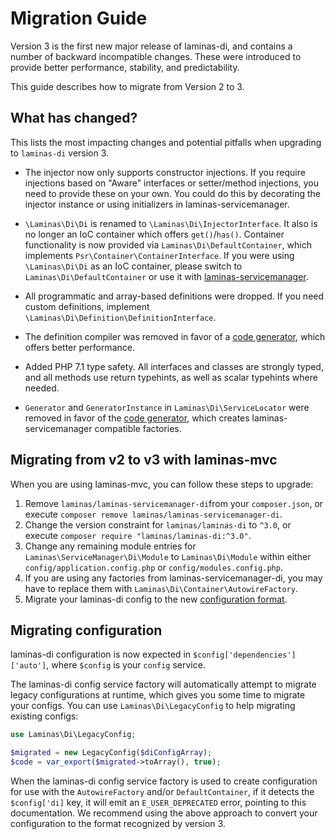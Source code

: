 # Migration Guide

Version 3 is the first new major release of laminas-di, and contains a number of
backward incompatible changes. These were introduced to provide better
performance, stability, and predictability.

This guide describes how to migrate from Version 2 to 3.

## What has changed?

This lists the most impacting changes and potential pitfalls when
upgrading to `laminas-di` version 3.

- The injector now only supports constructor injections. If you require
  injections based on "Aware" interfaces or setter/method injections, you need
  to provide these on your own. You could do this by decorating the injector
  instance or using initializers in laminas-servicemanager.

- `\Laminas\Di\Di` is renamed to `\Laminas\Di\InjectorInterface`. It also is no longer
  an IoC container which offers `get()`/`has()`. Container functionality is now
  provided via `Laminas\Di\DefaultContainer`, which implements
  `Psr\Container\ContainerInterface`.  If you were using `\Laminas\Di\Di` as an IoC
  container, please switch to `Laminas\Di\DefaultContainer` or use it with
  [laminas-servicemanager](cookbook/use-with-servicemanager.md).

- All programmatic and array-based definitions were dropped. If you need custom
  definitions, implement `\Laminas\Di\Definition\DefinitionInterface`.

- The definition compiler was removed in favor of a [code generator](codegen.md),
  which offers better performance.

- Added PHP 7.1 type safety. All interfaces and classes are strongly typed, and
  all methods use return typehints, as well as scalar typehints where needed.

- `Generator` and `GeneratorInstance` in `Laminas\Di\ServiceLocator` were removed
  in favor of the [code generator](codegen.md), which creates laminas-servicemanager
  compatible factories.

## Migrating from v2 to v3 with laminas-mvc

When you are using laminas-mvc, you can follow these steps to upgrade:

1. Remove `laminas/laminas-servicemanager-di`from your `composer.json`, or
   execute `composer remove laminas/laminas-servicemanager-di`.
2. Change the version constraint for `laminas/laminas-di` to `^3.0`, or
   execute `composer require "laminas/laminas-di:^3.0"`.
3. Change any remaining module entries for `Laminas\ServiceManager\Di\Module` to
   `Laminas\Di\Module` within either `config/application.config.php` or
   `config/modules.config.php`.
4. If you are using any factories from laminas-servicemanager-di, you may have to
   replace them with `Laminas\Di\Container\AutowireFactory`.
5. Migrate your laminas-di config to the new [configuration format](config.md).

## Migrating configuration

laminas-di configuration is now expected in `$config['dependencies']['auto']`,
where `$config` is your `config` service.

The laminas-di config service factory will automatically attempt to migrate legacy
configurations at runtime, which gives you some time to migrate your configs.
You can use `Laminas\Di\LegacyConfig` to help migrating existing configs:

```php
use Laminas\Di\LegacyConfig;

$migrated = new LegacyConfig($diConfigArray);
$code = var_export($migrated->toArray(), true);
```

When the laminas-di config service factory is used to create configuration for use
with the `AutowireFactory` and/or `DefaultContainer`, if it detects the
`$config['di]` key, it will emit an `E_USER_DEPRECATED` error, pointing to this
documentation. We recommend using the above approach to convert your
configuration to the format recognized by version 3.
